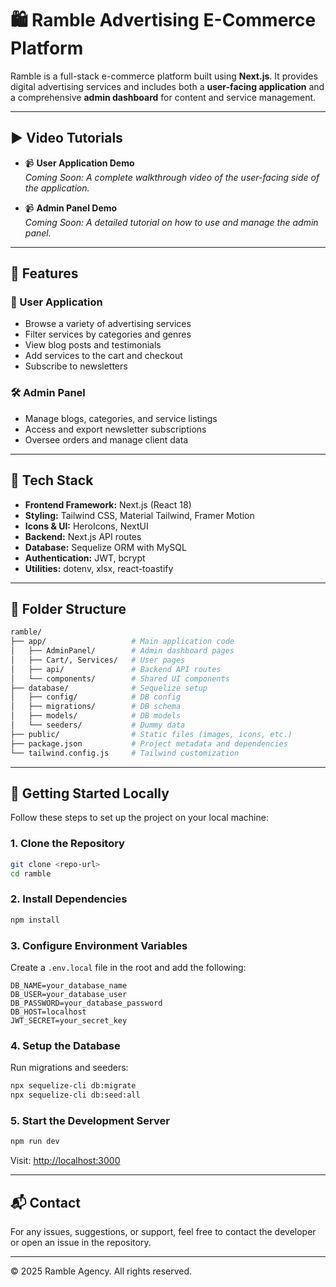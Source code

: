 
# 🛍️ Ramble Advertising E-Commerce Platform

Ramble is a full-stack e-commerce platform built using **Next.js**. It provides digital advertising services and includes both a **user-facing application** and a comprehensive **admin dashboard** for content and service management.

---

## ▶️ Video Tutorials

- 📹 **User Application Demo**  
  _Coming Soon: A complete walkthrough video of the user-facing side of the application._

- 📹 **Admin Panel Demo**  
  _Coming Soon: A detailed tutorial on how to use and manage the admin panel._

---

## 🚀 Features

### 👤 User Application
- Browse a variety of advertising services
- Filter services by categories and genres
- View blog posts and testimonials
- Add services to the cart and checkout
- Subscribe to newsletters

### 🛠️ Admin Panel
- Manage blogs, categories, and service listings
- Access and export newsletter subscriptions
- Oversee orders and manage client data

---

## 🧰 Tech Stack

- **Frontend Framework:** Next.js (React 18)
- **Styling:** Tailwind CSS, Material Tailwind, Framer Motion
- **Icons & UI:** HeroIcons, NextUI
- **Backend:** Next.js API routes
- **Database:** Sequelize ORM with MySQL
- **Authentication:** JWT, bcrypt
- **Utilities:** dotenv, xlsx, react-toastify

---

## 📁 Folder Structure

```bash
ramble/
├── app/                   # Main application code
│   ├── AdminPanel/        # Admin dashboard pages
│   ├── Cart/, Services/   # User pages
│   ├── api/               # Backend API routes
│   └── components/        # Shared UI components
├── database/              # Sequelize setup
│   ├── config/            # DB config
│   ├── migrations/        # DB schema
│   ├── models/            # DB models
│   └── seeders/           # Dummy data
├── public/                # Static files (images, icons, etc.)
├── package.json           # Project metadata and dependencies
└── tailwind.config.js     # Tailwind customization
```

---

## 🧪 Getting Started Locally

Follow these steps to set up the project on your local machine:

### 1. Clone the Repository
```bash
git clone <repo-url>
cd ramble
```

### 2. Install Dependencies
```bash
npm install
```

### 3. Configure Environment Variables

Create a `.env.local` file in the root and add the following:
```env
DB_NAME=your_database_name
DB_USER=your_database_user
DB_PASSWORD=your_database_password
DB_HOST=localhost
JWT_SECRET=your_secret_key
```

### 4. Setup the Database

Run migrations and seeders:
```bash
npx sequelize-cli db:migrate
npx sequelize-cli db:seed:all
```

### 5. Start the Development Server
```bash
npm run dev
```

Visit: [http://localhost:3000](http://localhost:3000)

---

## 📬 Contact

For any issues, suggestions, or support, feel free to contact the developer or open an issue in the repository.

---

© 2025 Ramble Agency. All rights reserved.
